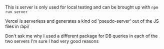 This is server is only used for local testing and can be brought up with `npm run server`

Vercel is serverless and generates a kind od 'pseudo-server' out of the JS files in /api/

Don't ask me why I used a different package for DB queries in each of the two servers I'm sure I had very good reasons